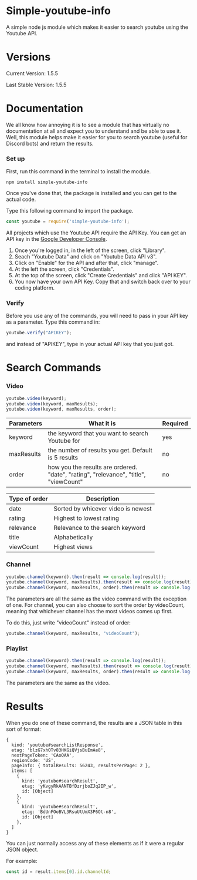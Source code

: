 # Simple-youtube-info

A simple node js module which makes it easier to search youtube using the Youtube API.


# Versions

Current Version: 1.5.5

Last Stable Version: 1.5.5


# Documentation

We all know how annoying it is to see a module that has virtually no documentation at all and expect you to understand and be able to use it. Well, this module helps make it easier for you to search youtube (useful for Discord bots) and return the results.


### Set up

First, run this command in the terminal to install the module.

```
npm install simple-youtube-info
```

Once you've done that, the package is installed and you can get to the actual code.

Type this following command to import the package.

```javascript
const youtube = require('simple-youtube-info');
```

All projects which use the Youtube API require the API Key. You can get an API key in the [Google Developer Console](https://console.developers.google.com/).

1. Once you're logged in, in the left of the screen, click "Library".
2. Seach "Youtube Data" and click on "Youtube Data API v3".
3. Click on "Enable" for the API and after that, click "manage".
4. At the left the screen, click "Credentials".
5. At the top of the screen, click "Create Credentials" and click "API KEY".
6. You now have your own API Key. Copy that and switch back over to your coding platform.


### Verify

Before you use any of the commands, you will need to pass in your API key as a parameter. Type this command in:

```javascript
youtube.verify("APIKEY");
```
and instead of "APIKEY", type in your actual API key that you just got.


# Search Commands

### Video

```javascript
youtube.video(keyword);
youtube.video(keyword, maxResults);
youtube.video(keyword, maxResults, order);
```

Parameters | What it is | Required
---------- | ---------- | --------
keyword | the keyword that you want to search Youtube for | yes
maxResults | the number of results you get. Default is 5 results | no
order | how you the results are ordered. "date", "rating", "relevance", "title", "viewCount" | no


Type of order | Description
------------- | -----------
date | Sorted by whicever video is newest
rating | Highest to lowest rating
relevance | Relevance to the search keyword
title | Alphabetically
viewCount | Highest views

### Channel

```javascript
youtube.channel(keyword).then(result => console.log(result));
youtube.channel(keyword, maxResults).then(result => console.log(result));
youtube.channel(keyword, maxResults, order).then(result => console.log(result));
```

The parameters are all the same as the video command with the exception of one. For channel, you can also choose to sort the order by videoCount, meaning that whichever channel has the most videos comes up first.

To do this, just write "videoCount" instead of order:

```javascript
youtube.channel(keyword, maxResults, "videoCount");
```

### Playlist

```javascript
youtube.channel(keyword).then(result => console.log(result));
youtube.channel(keyword, maxResults).then(result => console.log(result));
youtube.channel(keyword, maxResults, order).then(result => console.log(result));
```

The parameters are the same as the video.



# Results

When you do one of these command, the results are a JSON table in this sort of format:

```
{
  kind: 'youtube#searchListResponse', 
  etag: 'blzG7xhOTv83HKGiQVjsBuEmAe8',
  nextPageToken: 'CAoQAA',
  regionCode: 'US',
  pageInfo: { totalResults: 56243, resultsPerPage: 2 },
  items: [
    {
      kind: 'youtube#searchResult',
      etag: 'yKvgyRkAANTBfDzrjboZJq2IP_w',
      id: [Object]
    },
    {
      kind: 'youtube#searchResult',
      etag: 'BdUnFOoBVL3RsuUtUmX3P6Ot-n8',
      id: [Object]
    },
  ]
}
```

You can just normally access any of these elements as if it were a regular JSON object.

For example:

```javascript
const id = result.items[0].id.channelId;
```
